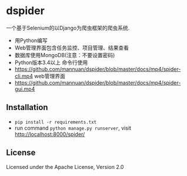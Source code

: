 dspider
========

一个基于Selenium的以Django为爬虫框架的爬虫系统.

- 用Python编写
- Web管理界面包含任务监控、项目管理、结果查看
- 数据库使用MongoDB(注意：不要设置密码)
- Python版本3.4以上
命令行使用
- https://github.com/mannuan/dspider/blob/master/docs/mp4/spider-cli.mp4
web管理界面
- https://github.com/mannuan/dspider/blob/master/docs/mp4/spider-gui.mp4


Installation
------------

* `pip install -r requirements.txt`
* run command `python manage.py runserver`, visit [http://localhost:8000/spider/](http://localhost:8000/spider/)


License
-------
Licensed under the Apache License, Version 2.0
